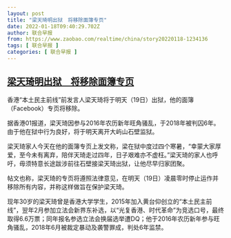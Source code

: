 ```yaml
---
layout: post
title: "梁天琦明出狱　将移除面簿专页"
date: 2022-01-18T09:40:29.702Z
author: 联合早报
from: https://www.zaobao.com/realtime/china/story20220118-1234136
tags: [ 联合早报 ]
categories: [ 联合早报 ]
---
```

<!--1642514460000-->
[梁天琦明出狱　将移除面簿专页](https://www.zaobao.com/realtime/china/story20220118-1234136)
------

<div>
<p>香港“本土民主前线”前发言人梁天琦将于明天（19日）出狱，他的面簿（Facebook）专页将移除。</p><p>据香港01报道，梁天琦因参与2016年农历新年旺角骚乱，于2018年被判囚6年。由于他在狱中行为良好，将于明天离开大屿山石壁监狱。</p><p>梁天琦家人今天在他的面簿专页上发文称，梁在狱中度过四个寒暑，“幸蒙大家厚爱，至今未有离弃，陪伴天琦走过四年，日子艰难亦不虚枉。”梁天琦的家人也呼吁，毋须特意长途跋涉前往石壁接梁天琦出狱，让他尽早归家团聚。</p><section id="imu"><div id="dfp-ad-imu1">        </div></section><p>帖文也称，梁天琦的专页将遵照法律意见，在明天（19日）凌晨零时停止运作并移除所有内容，并称这样做旨在保护梁天琦。</p><p>现年30岁的梁天琦曾是香港大学学生，2015年加入黄台仰创立的“本土民主前线”，翌年2月参加立法会新界东补选，以“光复香港、时代革命”为竞选口号，最终取得6.6万票；同年报名参选立法会换届选举遭DQ；他于2016年农历新年参与旺角骚乱，2018年6月被裁定暴动及袭警罪成，判处6年监禁。</p>      <div class="cx_paywall_placeholder" id="sph_cdp_40"></div>
</div>
